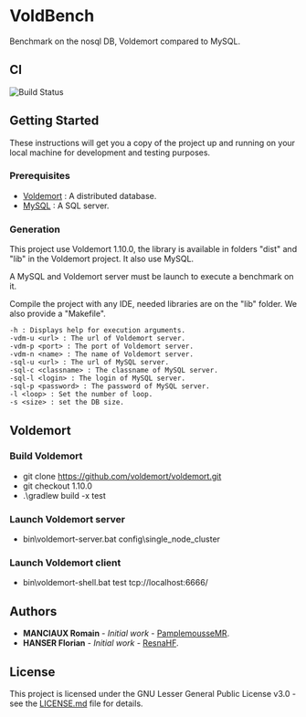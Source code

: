 # VoldBench

Benchmark on the nosql DB, Voldemort compared to MySQL.

## CI

![Build Status](https://github.com/PamplemousseMR/VoldBench/actions/workflows/build.yml/badge.svg)

## Getting Started

These instructions will get you a copy of the project up and running on your local machine for development and testing purposes.

### Prerequisites

- [Voldemort](https://www.project-voldemort.com/voldemort/quickstart.html) : A distributed database.
- [MySQL](https://www.mysql.com/fr/) : A SQL server.

### Generation

This project use Voldemort 1.10.0, the library is available in folders "dist" and "lib" in the Voldemort project. It also use MySQL.

A MySQL and Voldemort server must be launch to execute a benchmark on it.

Compile the project with any IDE, needed libraries are on the "lib" folder. We also provide a "Makefile".

```
-h : Displays help for execution arguments.
-vdm-u <url> : The url of Voldemort server.
-vdm-p <port> : The port of Voldemort server.
-vdm-n <name> : The name of Voldemort server.
-sql-u <url> : The url of MySQL server.
-sql-c <classname> : The classname of MySQL server.
-sql-l <login> : The login of MySQL server.
-sql-p <password> : The password of MySQL server.
-l <loop> : Set the number of loop.
-s <size> : set the DB size.
```

## Voldemort

### Build Voldemort

- git clone https://github.com/voldemort/voldemort.git
- git checkout 1.10.0
- .\gradlew build -x test

### Launch Voldemort server

- bin\voldemort-server.bat config\single_node_cluster

### Launch Voldemort client

- bin\voldemort-shell.bat test tcp://localhost:6666/

## Authors

* **MANCIAUX Romain** - *Initial work* - [PamplemousseMR](https://github.com/PamplemousseMR).
* **HANSER Florian** - *Initial work* - [ResnaHF](https://github.com/ResnaHF).

## License

This project is licensed under the GNU Lesser General Public License v3.0 - see the [LICENSE.md](LICENSE.md) file for details.
